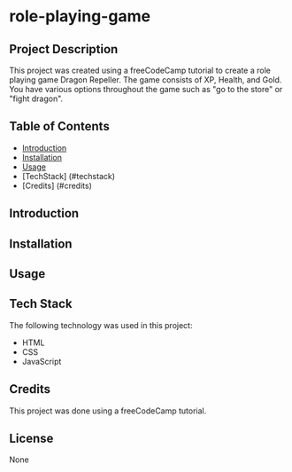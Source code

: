 # role-playing-game

## Project Description

This project was created using a freeCodeCamp tutorial to create a role playing game Dragon Repeller. The game consists of XP, Health, and Gold. You have various options throughout the game such as "go to the store" or "fight dragon".

## Table of Contents

- [Introduction](#introduction)
- [Installation](#installation)
- [Usage](#usage)
- [TechStack] (#techstack)
- [Credits] (#credits)

## Introduction

## Installation

## Usage

## Tech Stack

The following technology was used in this project:

- HTML
- CSS
- JavaScript

## Credits

This project was done using a freeCodeCamp tutorial.

## License

None
